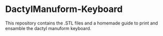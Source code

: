 # DactylManuform-Keyboard
This repository contains the .STL files and a homemade guide to print and ensamble the dactyl manuform keyboard.
